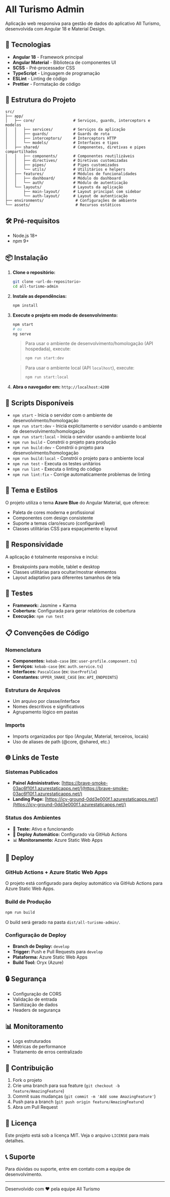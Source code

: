 # All Turismo Admin

Aplicação web responsiva para gestão de dados do aplicativo All Turismo, desenvolvida com Angular 18 e Material Design.

## 🚀 Tecnologias

- **Angular 18** - Framework principal
- **Angular Material** - Biblioteca de componentes UI
- **SCSS** - Pré-processador CSS
- **TypeScript** - Linguagem de programação
- **ESLint** - Linting de código
- **Prettier** - Formatação de código

## 📁 Estrutura do Projeto

```text
src/
├── app/
│   ├── core/                 # Serviços, guards, interceptors e modelos
│   │   ├── services/         # Serviços da aplicação
│   │   ├── guards/           # Guards de rota
│   │   ├── interceptors/     # Interceptors HTTP
│   │   └── models/           # Interfaces e tipos
│   ├── shared/               # Componentes, diretivas e pipes compartilhados
│   │   ├── components/       # Componentes reutilizáveis
│   │   ├── directives/       # Diretivas customizadas
│   │   ├── pipes/            # Pipes customizados
│   │   └── utils/            # Utilitários e helpers
│   ├── features/             # Módulos de funcionalidades
│   │   ├── dashboard/        # Módulo do dashboard
│   │   └── auth/             # Módulo de autenticação
│   └── layouts/              # Layouts da aplicação
│       ├── main-layout/      # Layout principal com sidebar
│       └── auth-layout/      # Layout de autenticação
├── environments/              # Configurações de ambiente
└── assets/                    # Recursos estáticos
```

## 🛠️ Pré-requisitos

- Node.js 18+
- npm 9+

## 📦 Instalação

1. **Clone o repositório:**

   ```bash
   git clone <url-do-repositorio>
   cd all-turismo-admin
   ```

2. **Instale as dependências:**

   ```bash
   npm install
   ```

3. **Execute o projeto em modo de desenvolvimento:**

   ```bash
   npm start
   # ou
   ng serve
   ```

   > Para usar o ambiente de desenvolvimento/homologação (API hospedada), execute:
   >
   > ```bash
   > npm run start:dev
   > ```

   > Para usar o ambiente local (API `localhost`), execute:
   >
   > ```bash
   > npm run start:local
   > ```

4. **Abra o navegador em:** `http://localhost:4200`

## 🔧 Scripts Disponíveis

- `npm start` - Inicia o servidor com o ambiente de desenvolvimento/homologação
- `npm run start:dev` - Inicia explicitamente o servidor usando o ambiente de desenvolvimento/homologação
- `npm run start:local` - Inicia o servidor usando o ambiente local
- `npm run build` - Constrói o projeto para produção
- `npm run build:dev` - Constrói o projeto para desenvolvimento/homologação
- `npm run build:local` - Constrói o projeto para o ambiente local
- `npm run test` - Executa os testes unitários
- `npm run lint` - Executa o linting do código
- `npm run lint:fix` - Corrige automaticamente problemas de linting

## 🎨 Tema e Estilos

O projeto utiliza o tema **Azure Blue** do Angular Material, que oferece:

- Paleta de cores moderna e profissional
- Componentes com design consistente
- Suporte a temas claro/escuro (configurável)
- Classes utilitárias CSS para espaçamento e layout

## 📱 Responsividade

A aplicação é totalmente responsiva e inclui:

- Breakpoints para mobile, tablet e desktop
- Classes utilitárias para ocultar/mostrar elementos
- Layout adaptativo para diferentes tamanhos de tela

## 🧪 Testes

- **Framework:** Jasmine + Karma
- **Cobertura:** Configurada para gerar relatórios de cobertura
- **Execução:** `npm run test`

## 📋 Convenções de Código

### Nomenclatura

- **Componentes:** `kebab-case` (ex: `user-profile.component.ts`)
- **Serviços:** `kebab-case` (ex: `auth.service.ts`)
- **Interfaces:** `PascalCase` (ex: `UserProfile`)
- **Constantes:** `UPPER_SNAKE_CASE` (ex: `API_ENDPOINTS`)

### Estrutura de Arquivos

- Um arquivo por classe/interface
- Nomes descritivos e significativos
- Agrupamento lógico em pastas

### Imports

- Imports organizados por tipo (Angular, Material, terceiros, locais)
- Uso de aliases de path (@core, @shared, etc.)

## 🌐 Links de Teste

### Sistemas Publicados

- **Painel Administrativo:** [https://brave-smoke-03ac6f10f.1.azurestaticapps.net/](https://brave-smoke-03ac6f10f.1.azurestaticapps.net/)
- **Landing Page:** [https://icy-ground-0dd3e000f.1.azurestaticapps.net/](https://icy-ground-0dd3e000f.1.azurestaticapps.net/)

### Status dos Ambientes

- 🧪 **Teste:** Ativo e funcionando
- 🔄 **Deploy Automático:** Configurado via GitHub Actions
- 📊 **Monitoramento:** Azure Static Web Apps

## 🚀 Deploy

### GitHub Actions + Azure Static Web Apps

O projeto está configurado para deploy automático via GitHub Actions para Azure Static Web Apps.

### Build de Produção

```bash
npm run build
```

O build será gerado na pasta `dist/all-turismo-admin/`.

### Configuração de Deploy

- **Branch de Deploy:** `develop`
- **Trigger:** Push e Pull Requests para `develop`
- **Plataforma:** Azure Static Web Apps
- **Build Tool:** Oryx (Azure)

## 🔒 Segurança

- Configuração de CORS
- Validação de entrada
- Sanitização de dados
- Headers de segurança

## 📊 Monitoramento

- Logs estruturados
- Métricas de performance
- Tratamento de erros centralizado

## 🤝 Contribuição

1. Fork o projeto
2. Crie uma branch para sua feature (`git checkout -b feature/AmazingFeature`)
3. Commit suas mudanças (`git commit -m 'Add some AmazingFeature'`)
4. Push para a branch (`git push origin feature/AmazingFeature`)
5. Abra um Pull Request

## 📄 Licença

Este projeto está sob a licença MIT. Veja o arquivo `LICENSE` para mais detalhes.

## 📞 Suporte

Para dúvidas ou suporte, entre em contato com a equipe de desenvolvimento.

---

Desenvolvido com ❤️ pela equipe All Turismo
